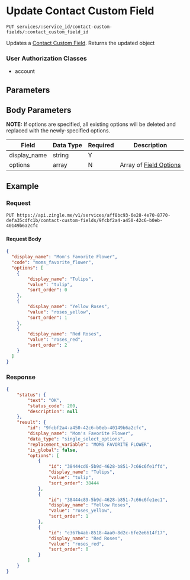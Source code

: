 # Update Contact Custom Field 

    PUT services/:service_id/contact-custom-fields/:contact_custom_field_id
    
Updates a [Contact Custom Field]. Returns the updated object 

### User Authorization Classes 
* account

## Parameters
## Body Parameters
**NOTE:** If options are specified, all existing options will be deleted and replaced with the newly-specified options.

Field | Data Type | Required | Description
--- | --- | --- | ---
display_name | string | Y | 
options | array | N | Array of [Field Options]

## Example
### Request

    PUT https://api.zingle.me/v1/services/aff8bc93-6e28-4e70-8770-defa35cdfc1b/contact-custom-fields/9fcbf2a4-a450-42c6-b0eb-40149b6a2cfc

#### Request Body
```json 
{
  "display_name": "Mom's Favorite Flower",
  "code": "moms_favorite_flower",
  "options": [
    {
        "display_name": "Tulips",
        "value": "tulip",
        "sort_order": 0
    },
    {
        "display_name": "Yellow Roses",
        "value": "roses_yellow",
        "sort_order": 1
    },
    {
        "display_name": "Red Roses",
        "value": "roses_red",
        "sort_order": 2
    }        
  ]
}   
```

### Response
``` json
{
    "status": {
        "text": "OK",
        "status_code": 200,
        "description": null
    },
    "result": {
        "id": "9fcbf2a4-a450-42c6-b0eb-40149b6a2cfc",
        "display_name": "Mom's Favorite Flower",
        "data_type": "single_select_options",
        "replacement_variable": "MOMS FAVORITE FLOWER",
        "is_global": false,
        "options": [
            {
                "id": "38444cd6-5b9d-4628-b851-7c66c6fe1ffd",
                "display_name": "Tulips",
                "value": "tulip",
                "sort_order": 38444
            },
            {
                "id": "38444c89-5b9d-4628-b851-7c66c6fe1ec1",
                "display_name": "Yellow Roses",
                "value": "roses_yellow",
                "sort_order": 1
            },
            {
                "id": "c367b4ab-8518-4aa0-8d2c-6fe2e6614f17",
                "display_name": "Red Roses",
                "value": "roses_red",
                "sort_order": 0
            }
        ]
    }   
}
```

[Overview - Request Modifiers]: /README.md#request-modifiers
[Contact Custom Field]: README.md
[Field Options]: /field_options/README.md
